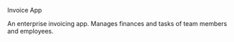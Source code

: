Invoice App

An enterprise invoicing app. 
Manages finances and tasks of team members and employees.
